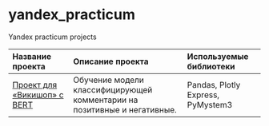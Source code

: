 # yandex_practicum
Yandex practicum projects

| Название проекта | Описание проекта | Используемые библиотеки |
| :------|:---------|:------------|
| [Проект для «Викишоп» с BERT](https://github.com/Bayval/yandex_practicum/blob/main/Text_analysis.ipynb)| Обучение модели классифицирующей комментарии на позитивные и негативные. | Pandas, Plotly Express, PyMystem3                        |
